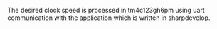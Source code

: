 The desired clock speed is processed in tm4c123gh6pm using uart communication with the application which is written in sharpdevelop.
